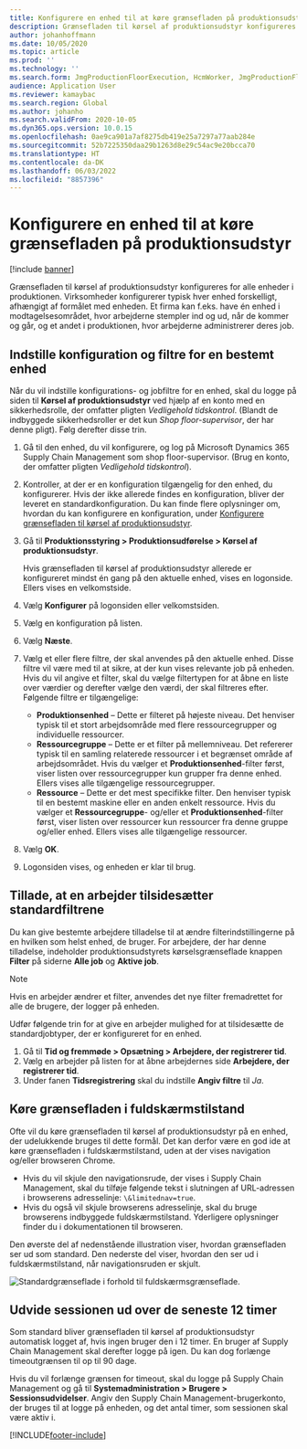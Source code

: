 ```yaml
---
title: Konfigurere en enhed til at køre grænsefladen på produktionsudstyr
description: Grænsefladen til kørsel af produktionsudstyr konfigureres for alle enheder i produktionen. Virksomheder konfigurerer typisk hver enhed forskelligt, afhængigt af formålet med enheden. Et firma kan f.eks. have én enhed i modtagelsesområdet, hvor arbejderne stempler ind og ud, når de kommer og går, og et andet i produktionen, hvor arbejderne administrerer deres job.
author: johanhoffmann
ms.date: 10/05/2020
ms.topic: article
ms.prod: ''
ms.technology: ''
ms.search.form: JmgProductionFloorExecution, HcmWorker, JmgProductionFloorExecutionDeviceConfiguration
audience: Application User
ms.reviewer: kamaybac
ms.search.region: Global
ms.author: johanho
ms.search.validFrom: 2020-10-05
ms.dyn365.ops.version: 10.0.15
ms.openlocfilehash: 0ae9ca901a7af8275db419e25a7297a77aab284e
ms.sourcegitcommit: 52b7225350daa29b1263d8e29c54ac9e20bcca70
ms.translationtype: HT
ms.contentlocale: da-DK
ms.lasthandoff: 06/03/2022
ms.locfileid: "8857396"
---
```

# <a name="set-up-a-device-to-run-the-production-floor-execution-interface"></a>Konfigurere en enhed til at køre grænsefladen på produktionsudstyr

[!include [banner](../includes/banner.md)]

Grænsefladen til kørsel af produktionsudstyr konfigureres for alle enheder i produktionen. Virksomheder konfigurerer typisk hver enhed forskelligt, afhængigt af formålet med enheden. Et firma kan f.eks. have én enhed i modtagelsesområdet, hvor arbejderne stempler ind og ud, når de kommer og går, og et andet i produktionen, hvor arbejderne administrerer deres job.

## <a name="set-the-configuration-and-filters-for-a-specific-device"></a>Indstille konfiguration og filtre for en bestemt enhed

Når du vil indstille konfigurations- og jobfiltre for en enhed, skal du logge på siden til **Kørsel af produktionsudstyr** ved hjælp af en konto med en sikkerhedsrolle, der omfatter pligten *Vedligehold tidskontrol*. (Blandt de indbyggede sikkerhedsroller er det kun *Shop floor-supervisor*, der har denne pligt). Følg derefter disse trin.

1. Gå til den enhed, du vil konfigurere, og log på Microsoft Dynamics 365 Supply Chain Management som shop floor-supervisor. (Brug en konto, der omfatter pligten *Vedligehold tidskontrol*).
1. Kontroller, at der er en konfiguration tilgængelig for den enhed, du konfigurerer. Hvis der ikke allerede findes en konfiguration, bliver der leveret en standardkonfiguration. Du kan finde flere oplysninger om, hvordan du kan konfigurere en konfiguration, under [Konfigurere grænsefladen til kørsel af produktionsudstyr](production-floor-execution-configure.md).
1. Gå til **Produktionsstyring \> Produktionsudførelse \> Kørsel af produktionsudstyr**.

    Hvis grænsefladen til kørsel af produktionsudstyr allerede er konfigureret mindst én gang på den aktuelle enhed, vises en logonside. Ellers vises en velkomstside.

1. Vælg **Konfigurer** på logonsiden eller velkomstsiden.
1. Vælg en konfiguration på listen.
1. Vælg **Næste**.
1. Vælg et eller flere filtre, der skal anvendes på den aktuelle enhed. Disse filtre vil være med til at sikre, at der kun vises relevante job på enheden. Hvis du vil angive et filter, skal du vælge filtertypen for at åbne en liste over værdier og derefter vælge den værdi, der skal filtreres efter. Følgende filtre er tilgængelige:

    - **Produktionsenhed** – Dette er filteret på højeste niveau. Det henviser typisk til et stort arbejdsområde med flere ressourcegrupper og individuelle ressourcer.
    - **Ressourcegruppe** – Dette er et filter på mellemniveau. Det refererer typisk til en samling relaterede ressourcer i et begrænset område af arbejdsområdet. Hvis du vælger et **Produktionsenhed**-filter først, viser listen over ressourcegrupper kun grupper fra denne enhed. Ellers vises alle tilgængelige ressourcegrupper.
    - **Ressource** – Dette er det mest specifikke filter. Den henviser typisk til en bestemt maskine eller en anden enkelt ressource. Hvis du vælger et **Ressourcegruppe**- og/eller et **Produktionsenhed**-filter først, viser listen over ressourcer kun ressourcer fra denne gruppe og/eller enhed. Ellers vises alle tilgængelige ressourcer.

1. Vælg **OK**.
1. Logonsiden vises, og enheden er klar til brug.

## <a name="allow-a-worker-to-override-the-default-filters"></a>Tillade, at en arbejder tilsidesætter standardfiltrene

Du kan give bestemte arbejdere tilladelse til at ændre filterindstillingerne på en hvilken som helst enhed, de bruger. For arbejdere, der har denne tilladelse, indeholder produktionsudstyrets kørselsgrænseflade knappen **Filter** på siderne **Alle job** og **Aktive job**.

> [!NOTE]
> Hvis en arbejder ændrer et filter, anvendes det nye filter fremadrettet for alle de brugere, der logger på enheden.

Udfør følgende trin for at give en arbejder mulighed for at tilsidesætte de standardjobtyper, der er konfigureret for en enhed.

1. Gå til **Tid og fremmøde \> Opsætning \> Arbejdere, der registrerer tid**.
1. Vælg en arbejder på listen for at åbne arbejdernes side **Arbejdere, der registrerer tid**.
1. Under fanen **Tidsregistrering** skal du indstille **Angiv filtre** til *Ja*.

## <a name="run-the-interface-in-full-screen-mode"></a>Køre grænsefladen i fuldskærmstilstand

Ofte vil du køre grænsefladen til kørsel af produktionsudstyr på en enhed, der udelukkende bruges til dette formål. Det kan derfor være en god ide at køre grænsefladen i fuldskærmstilstand, uden at der vises navigation og/eller browseren Chrome.

- Hvis du vil skjule den navigationsrude, der vises i Supply Chain Management, skal du tilføje følgende tekst i slutningen af URL-adressen i browserens adresselinje: `\&limitednav=true`.
- Hvis du også vil skjule browserens adresselinje, skal du bruge browserens indbyggede fuldskærmstilstand. Yderligere oplysninger finder du i dokumentationen til browseren.

Den øverste del af nedenstående illustration viser, hvordan grænsefladen ser ud som standard. Den nederste del viser, hvordan den ser ud i fuldskærmstilstand, når navigationsruden er skjult.

![Standardgrænseflade i forhold til fuldskærmsgrænseflade.](media/pfei-full-screen.png "Standardgrænseflade i forhold til fuldskærmsgrænseflade")

## <a name="extend-the-session-past-12-hours"></a>Udvide sessionen ud over de seneste 12 timer

Som standard bliver grænsefladen til kørsel af produktionsudstyr automatisk logget af, hvis ingen bruger den i 12 timer. En bruger af Supply Chain Management skal derefter logge på igen. Du kan dog forlænge timeoutgrænsen til op til 90 dage.

Hvis du vil forlænge grænsen for timeout, skal du logge på Supply Chain Management og gå til **Systemadministration \> Brugere \> Sessionsudvidelser**. Angiv den Supply Chain Management-brugerkonto, der bruges til at logge på enheden, og det antal timer, som sessionen skal være aktiv i.


[!INCLUDE[footer-include](../../includes/footer-banner.md)]

